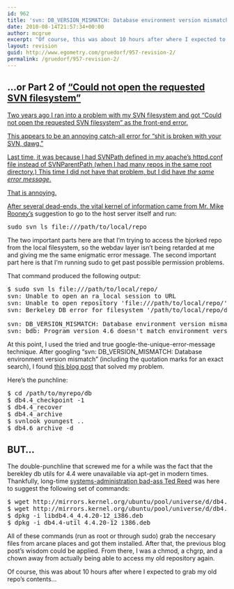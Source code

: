 ```yaml
---
id: 962
title: 'svn: DB_VERSION_MISMATCH: Database environment version mismatch'
date: 2010-08-14T21:57:34+00:00
author: mcgrue
excerpt: "Of course, this was about 10 hours after where I expected to grab my old repo's contents..."
layout: revision
guid: http://www.egometry.com/gruedorf/957-revision-2/
permalink: /gruedorf/957-revision-2/
---
```

## &#8230;or Part 2 of <a href=http://www.egometry.com/tech/could-not-open-the-requested-svn-filesystem/ target=_blank>&#8220;Could not open the requested SVN filesystem&#8221;

Two years ago I ran into a problem with my SVN filesystem and got &#8220;Could not open the requested SVN filesystem&#8221; as the front-end error.

This appears to be an annoying catch-all error for &#8220;shit is broken with your SVN, dawg.&#8221;

Last time, it was because I had SVNPath defined in my apache&#8217;s httpd.conf file instead of SVNParentPath (when I had many repos in the same root directory.) This time I did not have that problem, but I did have _the same error message_.

That is annoying.

After several dead-ends, the vital kernel of information came from <a href=http://mrooney.blogspot.com target=_blank>Mr. Mike Rooney&#8217;s</a> suggestion to go to the host server itself and run:

<pre>sudo svn ls file:///path/to/local/repo
</pre></p> 

The two important parts here are that I&#8217;m trying to access the bjorked repo from the local filesystem, so the webdav layer isn&#8217;t being retarded at me and giving me the same enigmatic error message. The second important part here is that I&#8217;m running sudo to get past possible permission problems.

That command produced the following output:

<pre>$ sudo svn ls file:///path/to/local/repo/
svn: Unable to open an ra_local session to URL
svn: Unable to open repository 'file:///path/to/local/repo/'
svn: Berkeley DB error for filesystem '/path/to/local/repo/db' while opening environment:

svn: DB_VERSION_MISMATCH: Database environment version mismatch
svn: bdb: Program version 4.6 doesn't match environment version 4.4
</pre></p> 

At this point, I used the tried and true google-the-unique-error-message technique. After googling &#8220;svn: DB\_VERSION\_MISMATCH: Database environment version mismatch&#8221; (including the quotation marks for an exact search), I found <a href="http://www.hermann-uwe.de/taxonomy/term/50" target=_blank>this blog post</a> that solved my problem.

Here&#8217;s the punchline:

<pre>$ cd /path/to/myrepo/db
$ db4.4_checkpoint -1
$ db4.4_recover
$ db4.4_archive
$ svnlook youngest ..
$ db4.6_archive -d
</pre></p> 

## BUT&#8230;

The double-punchline that screwed me for a while was the fact that the berekley db utils for 4.4 were unavailable via apt-get in modern times. Thankfully, long-time <a href=http://surreality.us target=_blank>systems-administration bad-ass Ted Reed</a> was here to suggest the following set of commands: 

<pre>$ wget http://mirrors.kernel.org/ubuntu/pool/universe/d/db4.4/libdb4.4_4.4.20-12_i386.deb
$ wget http://mirrors.kernel.org/ubuntu/pool/universe/d/db4.4/db4.4-util_4.4.20-12_i386.deb
$ dpkg -i libdb4.4_4.4.20-12_i386.deb
$ dpkg -i db4.4-util_4.4.20-12_i386.deb
</pre>

All of these commands (run as root or through sudo) grab the neccesary files from arcane places and got them installed. After that, the previous blog post&#8217;s wisdom could be applied. From there, I was a chmod, a chgrp, and a chown away from actually being able to access my old repository again. 

Of course, this was about 10 hours after where I expected to grab my old repo&#8217;s contents&#8230;